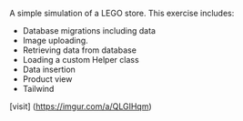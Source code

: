 A simple simulation of a LEGO store. This exercise includes:

* Database migrations including data
* Image uploading.
* Retrieving data from database
* Loading a custom Helper class
* Data insertion
* Product view
* Tailwind

[visit] (https://imgur.com/a/QLGIHqm)
